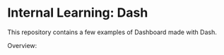 # Internal Learning: Dash

This repository contains a few examples of Dashboard made with Dash.

Overview:
